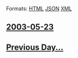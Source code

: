 
Formats: [HTML](2003/05/23/index.html)  [JSON](2003/05/23/index.json)  [XML](2003/05/23/index.xml)  

## [2003-05-23](/news/2003/05/23/index.md)

## [Previous Day...](/news/2003/05/22/index.md)

